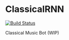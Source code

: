 # ClassicalRNN
[![Build Status](https://travis-ci.org/siavashk/ClassicalRNN.svg?branch=master)](https://travis-ci.org/siavashk/ClassicalRNN)

Classical Music Bot (WIP)
